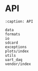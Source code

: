 # API

```{toctree}
:caption: API

data
formats
io
sdcard
exceptions
plots/index
utils
uart_daq
vendor/index
```